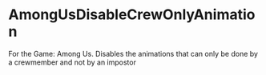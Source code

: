 # AmongUsDisableCrewOnlyAnimation
For the Game: Among Us. Disables the animations that can only be done by a crewmember and not by an impostor
